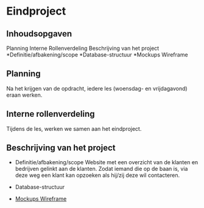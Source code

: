 # Eindproject

## Inhoudsopgaven
Planning
Interne Rollenverdeling
Beschrijving van het project
  *Definitie/afbakening/scope
  *Database-structuur
  *Mockups Wireframe
## Planning

Na het krijgen van de opdracht, iedere les (woensdag- en vrijdagavond) eraan werken.

## Interne rollenverdeling

Tijdens de les, werken we samen aan het eindproject.

## Beschrijving van het project

  * Definitie/afbakening/scope
    Website met een overzicht van de klanten en bedrijven gelinkt aan de klanten.
    Zodat iemand die op de baan is, via deze weg een klant kan opzoeken als hij/zij deze wil contacteren.
  * Database-structuur
    
  * [Mockups Wireframe](https://www.figma.com/file/BWDE1DvS1GZmUwl4A2Qvxyot/Untitled?node-id=1%3A326)
